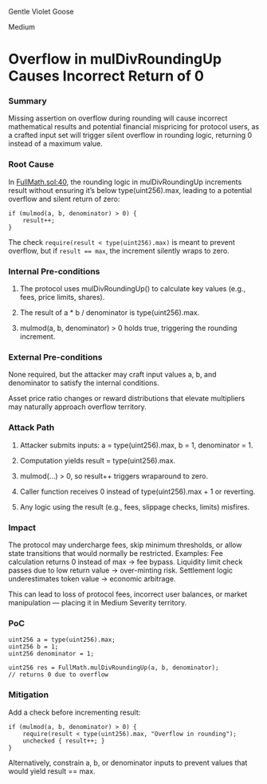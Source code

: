 Gentle Violet Goose

Medium

# Overflow in mulDivRoundingUp Causes Incorrect Return of 0

### Summary

Missing assertion on overflow during rounding will cause incorrect mathematical results and potential financial mispricing for protocol users, as a crafted input set will trigger silent overflow in rounding logic, returning 0 instead of a maximum value.



### Root Cause

In [FullMath.sol:40](https://github.com/sherlock-audit/2025-04-burve/blob/main/Burve/src/FullMath.sol#L40), the rounding logic in mulDivRoundingUp increments result without ensuring it’s below type(uint256).max, leading to a potential overflow and silent return of zero:

```solidity
if (mulmod(a, b, denominator) > 0) {
    result++;
}
```

The check `require(result < type(uint256).max)` is meant to prevent overflow, but if `result == max`, the increment silently wraps to zero.



### Internal Pre-conditions

1. The protocol uses mulDivRoundingUp() to calculate key values (e.g., fees, price limits, shares).

2. The result of a * b / denominator is type(uint256).max.

3. mulmod(a, b, denominator) > 0 holds true, triggering the rounding increment.



### External Pre-conditions

None required, but the attacker may craft input values a, b, and denominator to satisfy the internal conditions.

Asset price ratio changes or reward distributions that elevate multipliers may naturally approach overflow territory.



### Attack Path

1. Attacker submits inputs: a = type(uint256).max, b = 1, denominator = 1.

2. Computation yields result = type(uint256).max.

3. mulmod(...) > 0, so result++ triggers wraparound to zero.

4. Caller function receives 0 instead of type(uint256).max + 1 or reverting.

5. Any logic using the result (e.g., fees, slippage checks, limits) misfires.



### Impact

The protocol may undercharge fees, skip minimum thresholds, or allow state transitions that would normally be restricted.
Examples:
Fee calculation returns 0 instead of max → fee bypass.
Liquidity limit check passes due to low return value → over-minting risk.
Settlement logic underestimates token value → economic arbitrage.

This can lead to loss of protocol fees, incorrect user balances, or market manipulation — placing it in Medium Severity territory.



### PoC

```solidity
uint256 a = type(uint256).max;
uint256 b = 1;
uint256 denominator = 1;

uint256 res = FullMath.mulDivRoundingUp(a, b, denominator);
// returns 0 due to overflow
```

### Mitigation

Add a check before incrementing result:

```solidity
if (mulmod(a, b, denominator) > 0) {
    require(result < type(uint256).max, "Overflow in rounding");
    unchecked { result++; }
}
```
Alternatively, constrain a, b, or denominator inputs to prevent values that would yield result == max.

